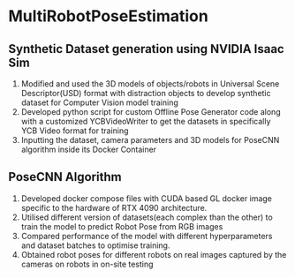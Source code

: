 # MultiRobotPoseEstimation
## Synthetic Dataset generation using NVIDIA Isaac Sim
1. Modified and used the 3D models of objects/robots in Universal Scene Descriptor(USD) format with distraction objects to develop synthetic dataset for Computer Vision model training
2. Developed python script for custom Offline Pose Generator code along with a customized YCBVideoWriter to get the datasets in specifically YCB Video format for training
3. Inputting the dataset, camera parameters and 3D models for PoseCNN algorithm inside its Docker Container

## PoseCNN Algorithm
1. Developed docker compose files with CUDA based GL docker image specific to the hardware of RTX 4090 architecture.
2. Utilised different version of datasets(each complex than the other) to train the model to predict Robot Pose from RGB images
3. Compared performance of the model with different hyperparameters and dataset batches to optimise training.
4. Obtained robot poses for different robots on real images captured by the cameras on robots in on-site testing

